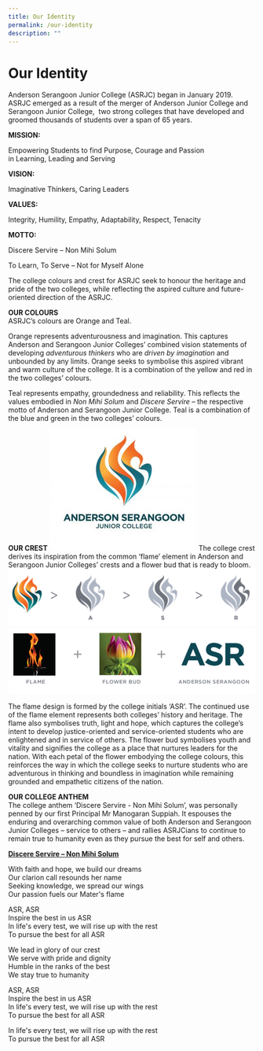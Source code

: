 ```yaml
---
title: Our Identity
permalink: /our-identity
description: ""
---
```

Our Identity
============

Anderson Serangoon Junior College (ASRJC) began in January 2019.  ASRJC emerged as a result of the merger of Anderson Junior College and Serangoon Junior College,  two strong colleges that have developed and groomed thousands of students over a span of 65 years.

**MISSION:**

Empowering Students to find Purpose, Courage and Passion in Learning, Leading and Serving

**VISION:**

Imaginative Thinkers, Caring Leaders

**VALUES:**

Integrity, Humility, Empathy, Adaptability, Respect, Tenacity

**MOTTO:**

Discere Servire – Non Mihi Solum

To Learn, To Serve – Not for Myself Alone

The college colours and crest for ASRJC seek to honour the heritage and pride of the two colleges, while reflecting the aspired culture and future-oriented direction of the ASRJC.

**OUR COLOURS**  
ASRJC’s colours are Orange and Teal.

Orange represents adventurousness and imagination. This captures Anderson and Serangoon Junior Colleges’ combined vision statements of developing _adventurous thinkers_ who are _driven by imagination_ and unbounded by any limits. Orange seeks to symbolise this aspired vibrant and warm culture of the college. It is a combination of the yellow and red in the two colleges’ colours.

Teal represents empathy, groundedness and reliability. This reflects the values embodied in _Non Mihi Solum_ and _Discere Servire_ – the respective motto of Anderson and Serangoon Junior College. Teal is a combination of the blue and green in the two colleges’ colours.

**OUR CREST**
![](/images/crest-300x247.jpg)
The college crest derives its inspiration from the common ‘flame’ element in Anderson and Serangoon Junior Colleges’ crests and a flower bud that is ready to bloom.
![](/images/Deconstruction1.png)
![](/images/Deconstruction2.png)

The flame design is formed by the college initials ‘ASR’. The continued use of the flame element represents both colleges’ history and heritage. The flame also symbolises truth, light and hope, which captures the college’s intent to develop justice-oriented and service-oriented students who are enlightened and in service of others. The flower bud symbolises youth and vitality and signifies the college as a place that nurtures leaders for the nation. With each petal of the flower embodying the college colours, this reinforces the way in which the college seeks to nurture students who are adventurous in thinking and boundless in imagination while remaining grounded and empathetic citizens of the nation.

**OUR COLLEGE ANTHEM**  
The college anthem ‘Discere Servire - Non Mihi Solum’, was personally penned by our first Principal Mr Manogaran Suppiah. It espouses the enduring and overarching common value of both Anderson and Serangoon Junior Colleges – service to others – and rallies ASRJCians to continue to remain true to humanity even as they pursue the best for self and others.

[**Discere Servire – Non Mihi Solum**](https://asrjc.moe.edu.sg/wp-content/uploads/2019/07/Discere-Servire-Non-Mihi-Solum.mp3)

With faith and hope, we build our dreams  
Our clarion call resounds her name  
Seeking knowledge, we spread our wings  
Our passion fuels our Mater's flame

ASR, ASR  
Inspire the best in us ASR  
In life's every test, we will rise up with the rest  
To pursue the best for all ASR

We lead in glory of our crest  
We serve with pride and dignity  
Humble in the ranks of the best  
We stay true to humanity

ASR, ASR  
Inspire the best in us ASR  
In life's every test, we will rise up with the rest  
To pursue the best for all ASR

In life's every test, we will rise up with the rest  
To pursue the best for all ASR